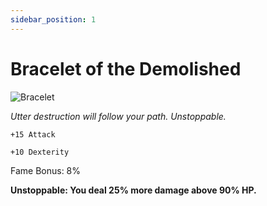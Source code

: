 ```yaml
---
sidebar_position: 1
---
```


# Bracelet of the Demolished

![Bracelet](https://vwiki.valorserver.com/api/item/picture/bracelet%20of%20the%20demolished)

<i>Utter destruction will follow your path. Unstoppable.</i>

    +15 Attack
    
    +10 Dexterity
    
Fame Bonus: 8%

**Unstoppable: You deal 25% more damage above 90% HP.**
